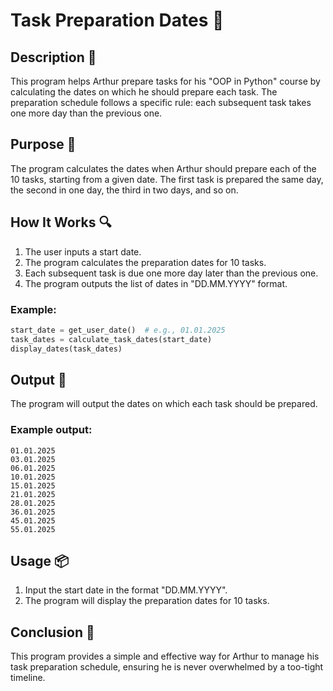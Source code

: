 # Task Preparation Dates 📅

## Description 📝

This program helps Arthur prepare tasks for his "OOP in Python" course by calculating the dates on which he should prepare each task.
The preparation schedule follows a specific rule: each subsequent task takes one more day than the previous one.

## Purpose 🎯

The program calculates the dates when Arthur should prepare each of the 10 tasks, starting from a given date.
The first task is prepared the same day, the second in one day, the third in two days, and so on.

## How It Works 🔍

1. The user inputs a start date.
2. The program calculates the preparation dates for 10 tasks.
3. Each subsequent task is due one more day later than the previous one.
4. The program outputs the list of dates in "DD.MM.YYYY" format.

### Example:

```python
start_date = get_user_date()  # e.g., 01.01.2025
task_dates = calculate_task_dates(start_date)
display_dates(task_dates)
```

## Output 📜

The program will output the dates on which each task should be prepared.

### Example output:

```
01.01.2025
03.01.2025
06.01.2025
10.01.2025
15.01.2025
21.01.2025
28.01.2025
36.01.2025
45.01.2025
55.01.2025
```

## Usage 📦

1. Input the start date in the format "DD.MM.YYYY".
2. The program will display the preparation dates for 10 tasks.

## Conclusion 🚀

This program provides a simple and effective way for Arthur to manage his task preparation schedule, ensuring he is never overwhelmed by a too-tight timeline.
